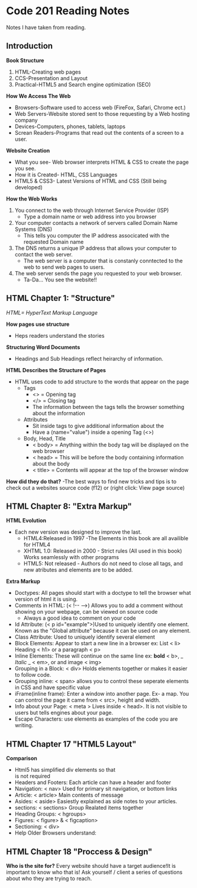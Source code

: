 # Code 201 Reading Notes
Notes I have taken from reading.

## Introduction
**Book Structure**
1. HTML-Creating web pages
2. CCS-Presentation and Layout
3. Practical-HTML5 and Search engine optimization (SEO)

**How We Access The Web**
- Browsers-Software used to access web (FireFox, Safari, Chrome ect.)
- Web Servers-Website stored sent to those requesting by a Web hosting company
- Devices-Computers, phones, tablets, laptops
- Screan Readers-Programs that read out the contents of a screen to a user.

**Website Creation**
- What you see- Web browser interprets HTML & CSS to create the page you see.
- How it is Created- HTML, CSS Languages
- HTML5 & CSS3- Latest Versions of HTML and CSS (Still being developed)

**How the Web Works**
1. You connect to the web through Internet Service Provider (ISP)
   - Type a domain name or web address into you browser
2. Your computer contacts a network of servers called Domain Name Systems (DNS)
   - This tells you computer the IP address associcated with the requested Domain name
3. The DNS returns a unique IP address that allows your computer to contact the web server. 
   - The web server is a computer that is constanly conntected to the web to send web pages to users.
4. The web server sends the page you requested to your web browser.
   - Ta-Da... You see the website!!

## HTML Chapter 1: "Structure"
_HTML= HyperText Markup Language_ 
 
**How pages use structure**
  - Heps readers understand the stories 

**Structuring Word Documents** 
  - Headings and Sub Headings reflect heirarchy of information.

**HTML Describes the Structure of Pages** 
  - HTML uses code to add structure to the words that appear on the page
    - Tags
      - <> = Opening tag
      - </> = Closing tag
      - The information between the tags tells the browser something about the information
    - Attributes
      - Sit inside tags to give additional information about the 
      - Have a (name="value") inside a opening Tag (<>)
    - Body, Head, Title
      - < body> = Anything within the body tag will be displayed on the web browser
      - < head> = This will be before the body containing information about the body
      - < title> = Contents will appear at the top of the browser window

**How did they do that?**
  -The best ways to find new tricks and tips is to check out a websites source code (f12) or (right click: View page source)
  
## HTML Chapter 8: "Extra Markup"

**HTML Evolution**
  - Each new version was designed to improve the last.
    - HTML4:Released in 1997 -The Elements in this book are all availible for HTML4
    - XHTML 1.0: Released in 2000 - Strict rules (All used in this book) Works seamlessly with other programs
    - HTML5: Not released - Authors do not need to close all tags, and new atributes and elements are to be added.

**Extra Markup** 
  - Doctypes: All pages should start with a doctype to tell the browser what version of html it is using.
  - Comments in HTML: (< !-- -->) Allows you to add a comment without showing on your webpage, can be viewed on source code
    - Always a good idea to comment on your code
  - Id Attribute: (< p id="example">)Used to uniquely identify one element. Known as the "Global attribute" because it can be used on any element.
  - Class Attribute: Used to uniquely identify several element
  - Block Elements: Appear to start a new line in a browser ex: List < li> Heading < h1> or a paragraph < p>
  - Inline Elements: These will continue on the same line ex: **bold** < b>, _ _Italic_ _ < em>, or and image < img>
  - Grouping in a Block: < div> Holds elements together or makes it easier to follow code.
  - Grouping inline: < span> allows you to control these seperate elements in CSS and have specific value
  - iFrame(inline frame): Enter a window into another page. Ex- a map. You can control the page it came from < src>, height and width.
  - Info about your Page: &lt; meta &gt; Lives inside < head>. It is not visible to users but tells engines about your page.
  - Escape Characters: use elements as examples of the code you are writing. 

## HTML Chapter 17 "HTML5 Layout"

**Comparison**
- Html5 has simplified div elements so that <div id=" " > is not required
- Headers and Footers: Each article can have a header and footer
- Navigation: < nav> Used for primary sit navigation, or bottom links
- Article:  < article> Main contents of message
- Asides: < aside> Easiestly explained as side notes to your articles.
- sections: < sections> Group Realated items together
- Heading Groups: < hgroups>
- Figures: < figure> & < figcaption>
- Sectioning: < div> 
- Help Older Browsers understand: 
   
## HTML Chapter 18 "Proccess & Design"
   **Who is the site for?**
   Every website should have a target audience!It is important to know who that is!
   Ask yourself / client a series of questions about who they are trying to reach.
   












